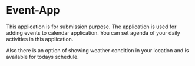# Event-App

This application is for submission purpose. The application is used for adding events to calendar application.
You can set agenda of your daily activities in this application.

Also there is an option of showing weather condition in your location and is available for todays schedule.
